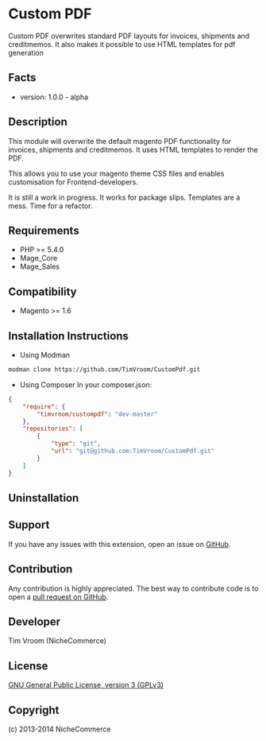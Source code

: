 Custom PDF
=============
Custom PDF overwrites standard PDF layouts for invoices, shipments and creditmemos.
It also makes it possible to use HTML templates for pdf generation

Facts
-----
- version: 1.0.0 - alpha

Description
-----------
This module will overwrite the default magento PDF functionality for invoices, shipments and creditmemos.
It uses HTML templates to render the PDF.

This allows you to use your magento theme CSS files and enables customisation for Frontend-developers.

It is still a work in progress. It works for package slips. Templates are a mess. Time for a refactor.

Requirements
------------
- PHP >= 5.4.0
- Mage_Core
- Mage_Sales

Compatibility
-------------
- Magento >= 1.6

Installation Instructions
-------------------------
	
* Using Modman
	
```bash
modman clone https://github.com/TimVroom/CustomPdf.git
```
	
* Using Composer
	In your composer.json:
	
```json
{
	"require": { 
		"timvroom/custompdf": "dev-master"
    },
	"repositories": [
        {
            "type": "git",
            "url": "git@github.com:TimVroom/CustomPdf.git"
        }
    ]
}
```

Uninstallation
--------------


Support
-------
If you have any issues with this extension, open an issue on [GitHub](https://github.com/TimVroom/custompdf/issues).

Contribution
------------
Any contribution is highly appreciated. The best way to contribute code is to open a [pull request on GitHub](https://help.github.com/articles/using-pull-requests).

Developer
---------
Tim Vroom (NicheCommerce)

License
-------
[GNU General Public License, version 3 (GPLv3)](http://opensource.org/licenses/gpl-3.0)

Copyright
---------
(c) 2013-2014 NicheCommerce
